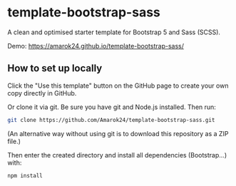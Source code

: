 # template-bootstrap-sass
A clean and optimised starter template for Bootstrap 5 and Sass (SCSS).

Demo: https://amarok24.github.io/template-bootstrap-sass/

## How to set up locally
Click the "Use this template" button on the GitHub page to create your own copy directly in GitHub.

Or clone it via git. Be sure you have git and Node.js installed. Then run:

```sh
git clone https://github.com/Amarok24/template-bootstrap-sass.git
```

(An alternative way without using git is to download this repository as a ZIP file.)

Then enter the created directory and install all dependencies (Bootstrap...) with:
```sh
npm install
```

